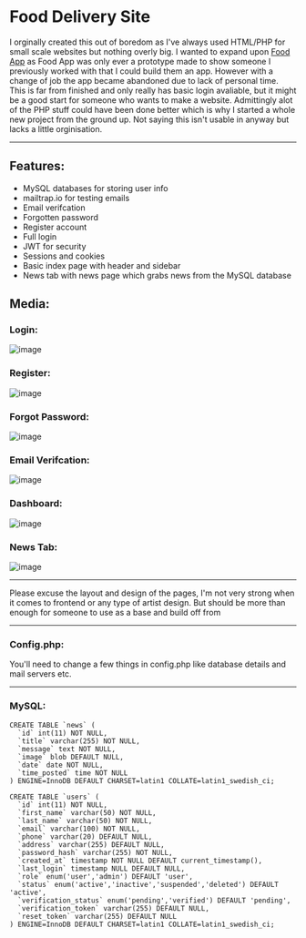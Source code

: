 # Food Delivery Site

I orginally created this out of boredom as I've always used HTML/PHP for small scale websites but nothing overly big. I wanted to expand upon [Food App](https://github.com/CusYaBasic/FoodApp) as Food App was only ever a prototype made to show someone I previously worked with that I could build them an app. However with a change of job the app became abandoned due to lack of personal time. This is far from finished and only really has basic login avaliable, but it might be a good start for someone who wants to make a website.
Admittingly alot of the PHP stuff could have been done better which is why I started a whole new project from the ground up. Not saying this isn't usable in anyway but lacks a little orginisation.

---

## Features:
* MySQL databases for storing user info
* mailtrap.io for testing emails
* Email verifcation
* Forgotten password
* Register account
* Full login
* JWT for security
* Sessions and cookies
* Basic index page with header and sidebar
* News tab with news page which grabs news from the MySQL database

## Media:
### Login:
![image](https://github.com/CusYaBasic/FoodSite/assets/86253238/7e2919b3-9171-40a6-9453-56b0a3559628)  

### Register:
![image](https://github.com/CusYaBasic/FoodSite/assets/86253238/40585c0b-0b80-47f6-a378-719ef5823d98)  

### Forgot Password:
![image](https://github.com/CusYaBasic/FoodSite/assets/86253238/cd8051c3-5365-449c-afe2-187a7795c62a)  

### Email Verifcation:
![image](https://github.com/CusYaBasic/FoodSite/assets/86253238/f55a7e24-974b-4952-b616-c6cdf1be470c)  

### Dashboard:
![image](https://github.com/CusYaBasic/FoodSite/assets/86253238/35514e9c-c9ff-44c9-b056-465a4f270bab)  

### News Tab:
![image](https://github.com/CusYaBasic/FoodSite/assets/86253238/d8c6a116-47e2-424a-bb71-81573db9b8ad)  

---

Please excuse the layout and design of the pages, I'm not very strong when it comes to frontend or any type of artist design. But should be more than enough for someone to use as a base and build off from

---

### Config.php:
You'll need to change a few things in config.php like database details and mail servers etc.

---

### MySQL:

```
CREATE TABLE `news` (
  `id` int(11) NOT NULL,
  `title` varchar(255) NOT NULL,
  `message` text NOT NULL,
  `image` blob DEFAULT NULL,
  `date` date NOT NULL,
  `time_posted` time NOT NULL
) ENGINE=InnoDB DEFAULT CHARSET=latin1 COLLATE=latin1_swedish_ci;

CREATE TABLE `users` (
  `id` int(11) NOT NULL,
  `first_name` varchar(50) NOT NULL,
  `last_name` varchar(50) NOT NULL,
  `email` varchar(100) NOT NULL,
  `phone` varchar(20) DEFAULT NULL,
  `address` varchar(255) DEFAULT NULL,
  `password_hash` varchar(255) NOT NULL,
  `created_at` timestamp NOT NULL DEFAULT current_timestamp(),
  `last_login` timestamp NULL DEFAULT NULL,
  `role` enum('user','admin') DEFAULT 'user',
  `status` enum('active','inactive','suspended','deleted') DEFAULT 'active',
  `verification_status` enum('pending','verified') DEFAULT 'pending',
  `verification_token` varchar(255) DEFAULT NULL,
  `reset_token` varchar(255) DEFAULT NULL
) ENGINE=InnoDB DEFAULT CHARSET=latin1 COLLATE=latin1_swedish_ci;
```
